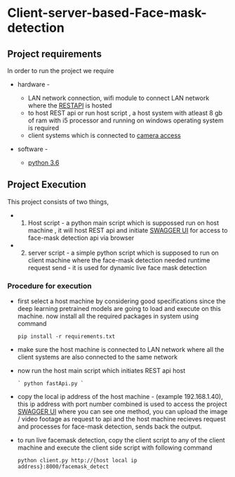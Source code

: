 # Client-server-based-Face-mask-detection

## Project requirements

<!-- @import "[TOC]" {cmd="toc" depthFrom=1 depthTo=6 orderedList=false} -->

<!-- code_chunk_output -->

In order to run the project we require 
 
* hardware - 
  * LAN network connection, wifi module to connect LAN network where the [RESTAPI](https://www.redhat.com/en/topics/api/what-is-a-rest-api) is hosted
  * to host REST api or run host script , a host system with atleast 8 gb of ram with i5 processor and running on windows operating system is required
  * client systems which is connected to [camera access](https://www.hunker.com/13419198/how-to-connect-a-cctv-camera-to-a-computer)
            

* software - 
  * [python 3.6](https://www.python.org/downloads/release/python-360/)
	  

## Project Execution

This project consists of two things,
    
* 1) Host script - a python main script which is suppossed run on host machine , it will host REST api and initiate [SWAGGER UI](https://swagger.io/tools/swagger-ui/) for access to face-mask detection api via browser

* 2) server script - a simple python script which is supposed to run on client machine where the face-mask detection needed runtime request send - it is used for dynamic live face mask detection

### Procedure for execution

*  first select a host machine by considering good specifications since the deep learning pretrained models are going to load and execute on this machine. now install all the required packages in system using command
    
    ` pip install -r requirements.txt `

*  make sure the host machine is connected to LAN network where all the client systems are also connected to the same network
   
*  now run the host main script which initiates REST api host
       
       ` python fastApi.py `

*  copy the local ip address of the host machine - (example 192.168.1.40), this ip address with port number combined is used to access the project [SWAGGER UI](https://swagger.io/tools/swagger-ui/) where you can see one method, you can upload the image / video footage as request to api and the host machine recieves request and processes for face-mask detection, sends back the output.

*  to run live facemask detection, copy the client script to any of the client machine and execute the client side script with following command
   
   ` python client.py http://{host local ip address}:8000/facemask_detect `

